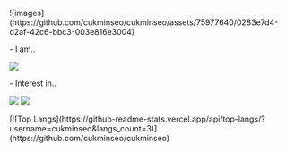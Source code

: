 <p>
  ![images](https://github.com/cukminseo/cukminseo/assets/75977640/0283e7d4-d2af-42c6-bbc3-003e816e3004)
  <!--[![Minseo's GitHub stats](https://github-readme-stats.vercel.app/api?username=cukminseo&count_private=true)](https://github.com/cukminseo/cukminseo)-->
</p>
<p>
  - I am..
</p>
<p>
  <a href="https://velog.io/@kms39273"><img src="https://img.shields.io/badge/Tech%20Blog-11B48A?style=flat-square&logo=Vimeo&logoColor=white&link=https://velog.io/@kms39273"/></a>
</p>
<p>
  - Interest in..
</p>
<p>
  <img src="https://img.shields.io/badge/Python-3776AB?style=for-the-badge&logo=Python&logoColor=white">
  <img src="https://img.shields.io/badge/Pytorch-EE4C2C?style=for-the-badge&logo=Pytorch&logoColor=white">
</p>
<p>
  [![Top Langs](https://github-readme-stats.vercel.app/api/top-langs/?username=cukminseo&langs_count=3)](https://github.com/cukminseo/cukminseo)
</p>
